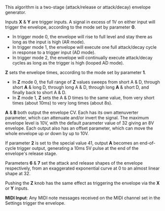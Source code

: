 This algorithm is a two-stage (attack/release or attack/decay) envelope generator.

Inputs **X** & **Y** are trigger inputs. A signal in excess of 1V on either input will trigger the envelope, according to the mode set by parameter **0**. 

- In trigger mode 0, the envelope will rise to full level and stay there as long as the input is high (AR mode). 
- In trigger mode 1, the envelope will execute one full attack/decay cycle in response to a trigger input (AD mode). 
- In trigger mode 2, the envelope will continually execute attack/decay cycles as long as the trigger is high (looped AD mode).

**Z** sets the envelope times, according to the mode set by parameter **1**. 

- In **Z** mode 0, the full range of **Z** values sweeps from short  A & D, through short **A** & long D, through long  A & D, through long **A** & short D, and finally back to short  A & D. 
- In **Z** mode 1, **Z** sets the  A & D times to the same value, from very short times (about 10ms) to very long times (about 8s).

 **A** & **B** both output the envelope CV. Each has its own attenuverter parameter, which can attenuate and/or invert the signal. The maximum envelope level is 10V, with the default parameter value of 32 giving an 8V envelope. Each output also has an offset parameter, which can move the whole envelope up or down by up to 10V.

If parameter **2** is set to the special value 41, output **A** becomes an end-of-cycle trigger output, generating a 10ms 5V pulse at the end of the envelope's release stage.

Parameters **6** & **7** set the attack and release shapes of the envelope respectively, from an exaggerated exponential curve at 0 to an almost linear shape at 32.

Pushing the **Z** knob has the same effect as triggering the envelope via the **X** or **Y** inputs.

**MIDI Input**: Any MIDI note messages received on the MIDI channel set in the Settings trigger the envelope.
